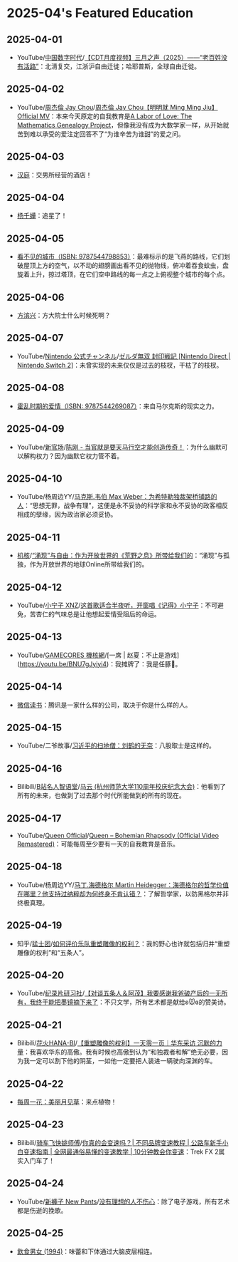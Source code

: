 # 2025-04's Featured Education

## 2025-04-01

- YouTube/[中国数字时代](https://www.youtube.com/@CDTChinese)/[【CDT月度视频】三月之声（2025）——“老百姓没有活路”](https://youtu.be/SDSvnRXVZU8)：北清复交，江浙沪自由迁徙；哈耶普斯，全球自由迁徙。

## 2025-04-02

- YouTube/[周杰倫 Jay Chou](https://www.youtube.com/@JVRmuzic)/[周杰倫 Jay Chou【明明就 Ming Ming Jiu】Official MV](https://youtu.be/UBySINroNkw)：本来今天原定的自我教育是[A Labor of Love: The Mathematics Genealogy Project](https://www.ams.org/notices/200708/tx070801002p.pdf)，但像我没有成为大数学家一样，从开始就苦到难以承受的爱注定回答不了“为谁辛苦为谁甜”的爱之问。

## 2025-04-03

- [汉庭](https://www.hworld.com/hotel/hanting)：交男所经营的酒店！

## 2025-04-04

- [杨千嬅](https://weibo.com/1692801804)：追星了！

## 2025-04-05

- [看不见的城市（ISBN: 9787544798853）](https://book.douban.com/subject/36545668/)：最难标示的是飞燕的路线，它们划破屋顶上方的空气，以不动的翅膀画出看不见的抛物线，俯冲着吞食蚊虫，盘旋着上升，掠过塔顶，在它们空中路线的每一点之上俯视整个城市的每个点。

## 2025-04-06

- [方滨兴](https://baike.baidu.com/item/方滨兴/9525950)：方大院士什么时候死啊？

## 2025-04-07

- YouTube/[Nintendo 公式チャンネル](https://www.youtube.com/@NintendoJP)/[ゼルダ無双 封印戦記 [Nintendo Direct | Nintendo Switch 2]](https://youtu.be/Chq7vBgBFoM)：未曾实现的未来仅仅是过去的枝杈，干枯了的枝杈。

## 2025-04-08

- [霍乱时期的爱情（ISBN: 9787544269087）](https://book.douban.com/subject/35643308/)：来自马尔克斯的现实之力。

## 2025-04-09

- YouTube/[新官场](https://www.youtube.com/@新官场)/[陈刚 - 当官就是要天马行空才能创造传奇！](https://youtu.be/71Bcp4-Sj60)：为什么幽默可以解构权力？因为幽默它权力管不着。

## 2025-04-10

- YouTube/杨周边YY/[马克斯.韦伯 Max Weber：为希特勒独裁架桥铺路的人](https://youtu.be/Y-DN-uwR708)：“思想无罪，战争有理”，这便是永不妥协的科学家和永不妥协的政客相反相成的孽缘，因为政治家必须妥协。

## 2025-04-11

- [机核](https://www.gcores.com/)/[“涌现”与自由：作为开放世界的《荒野之息》所带给我们的](https://www.gcores.com/articles/111113)：“涌现”与孤独，作为开放世界的地球Online所带给我们的。

## 2025-04-12

- YouTube/[小宁子 XNZ](https://www.youtube.com/@xnzxnz)/[这首歌适合半夜听，开窗唱《记得》小宁子](https://youtu.be/sXApCRmJvtE)：不可避免，苦杏仁的气味总是让他想起爱情受阻后的命运。

## 2025-04-13

- YouTube/[GAMECORES 機核網](https://www.youtube.com/@GAMECORES.)/[一席 | 赵夏：不止是游戏](https://youtu.be/BNU7gJyiyi4)：我摊牌了：我是任豚🐷。

## 2025-04-14

- [微信读书](https://weread.qq.com/)：腾讯是一家什么样的公司，取决于你是什么样的人。

## 2025-04-15

- YouTube/二爷故事/[习近平的扫地僧：刘鹤的无奈](https://youtu.be/VIewKqjs9uI)：八股取士是这样的。

## 2025-04-16

- Bilibili/[B站名人智语堂](https://space.bilibili.com/3546784701876496)/[马云 (杭州师范大学110周年校庆纪念大会)](https://www.bilibili.com/video/BV15sZoYKEwQ/)：他看到了所有的未来，也做到了过去那个时代所能做到的所有的现在。

## 2025-04-17

- YouTube/[Queen Official](https://www.youtube.com/@Queen)/[Queen – Bohemian Rhapsody (Official Video Remastered)](https://youtu.be/fJ9rUzIMcZQ)：可能每周至少要有一天的自我教育是音乐。

## 2025-04-18

- YouTube/杨周边YY/[马丁.海德格尔 Martin Heidegger：海德格尔的哲学价值在哪里？他支持过纳粹却为何终身不肯认错？](https://youtu.be/JB2sn-kXw1Y)：了解哲学家，以防黑格尔并非终极真理。

## 2025-04-19

- 知乎/[猛士团](https://www.zhihu.com/people/lin-zhao-50-96)/[如何评价乐队重塑雕像的权利？](https://www.zhihu.com/question/24050794/answer/1411316608)：我的野心也许就包括归并“重塑雕像的权利”和“五条人”。

## 2025-04-20

- YouTube/[纪录片研习社](https://www.youtube.com/@jlpyxs)/[【对谈五条人＆阿茂】我要感谢我爸破产后的一无所有，我终于能把墨镜摘下来了](https://youtu.be/B00HYKPFGHw)：不只文学，所有艺术都是献给ʚ🐭ɞ的赞美诗。

## 2025-04-21

- Bilibili/[花火HANA-BI](https://space.bilibili.com/688711089)/[【重塑雕像的权利】一天零一页｜华东采访 沉默的力量](https://www.bilibili.com/video/BV1HP41167FU/)：我喜欢华东的高傲。我有时候也高傲到认为“和独裁者和解”绝无必要，因为我一定可以割下他的阴茎，一如他一定要把人装进一辆驶向深渊的车。

## 2025-04-22

- [每周一花：美丽月见草](http://www.xazwy.com/kxpj/kpwz/202105/t20210518_640101.html)：来点植物！

## 2025-04-23

- Bilibili/[骑车飞快姚师傅](https://space.bilibili.com/1053142705)/[你真的会变速吗？| 不同品牌变速教程 | 公路车新手小白变速指南 | 全网最通俗易懂的变速教学 | 10分钟教会你变速](https://www.bilibili.com/video/BV1AG4y1B7qg/)：Trek FX 2属实入门车了！

## 2025-04-24

- YouTube/[新褲子 New Pants](https://www.youtube.com/@NewPants)/[没有理想的人不伤心](https://youtu.be/BuYqmRvboh4)：除了电子游戏，所有艺术都是伤逝的挽歌。

## 2025-04-25

- [飲食男女 (1994)](https://movie.douban.com/subject/1291818/)：味蕾和下体通过大脑皮层相连。
